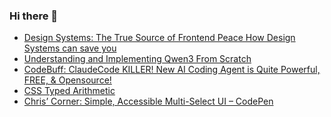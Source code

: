 ### Hi there 👋

<!-- daily.dev BOOKMARKS:START -->
- [Design Systems: The True Source of Frontend Peace How Design Systems can save you](https://app.daily.dev/posts/aFKRgaMmZ?utm_source=rss&utm_medium=bookmarks&utm_campaign=PnGboN99PhXCxFrWGGg2C)
- [Understanding and Implementing Qwen3 From Scratch](https://app.daily.dev/posts/zAziDGqFO?utm_source=rss&utm_medium=bookmarks&utm_campaign=PnGboN99PhXCxFrWGGg2C)
- [CodeBuff: ClaudeCode KILLER! New AI Coding Agent is Quite Powerful, FREE, &amp; Opensource!](https://app.daily.dev/posts/6jjFw76KE?utm_source=rss&utm_medium=bookmarks&utm_campaign=PnGboN99PhXCxFrWGGg2C)
- [CSS Typed Arithmetic](https://app.daily.dev/posts/ZkK0jGU6U?utm_source=rss&utm_medium=bookmarks&utm_campaign=PnGboN99PhXCxFrWGGg2C)
- [Chris’ Corner: Simple, Accessible Multi-Select UI – CodePen](https://app.daily.dev/posts/TFLZzi8ax?utm_source=rss&utm_medium=bookmarks&utm_campaign=PnGboN99PhXCxFrWGGg2C)
<!-- daily.dev BOOKMARKS:END -->

<!--
**dinesh4monto/dinesh4monto** is a ✨ _special_ ✨ repository because its `README.md` (this file) appears on your GitHub profile.

Here are some ideas to get you started:

- 🔭 I’m currently working on ...
- 🌱 I’m currently learning ...
- 👯 I’m looking to collaborate on ...
- 🤔 I’m looking for help with ...
- 💬 Ask me about ...
- 📫 How to reach me: ...
- 😄 Pronouns: ...
- ⚡ Fun fact: ...
-->
